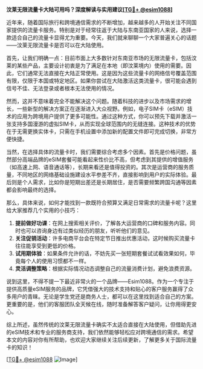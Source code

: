**汶莱无限流量卡大陆可用吗？深度解读与实用建议[[TG💪+ @esim1088](https://t.me/s/esim1088)]**

近年来，随着国际旅行和跨境通信需求的不断增加，越来越多的人开始关注不同国家提供的流量卡服务。特别是对于经常往返于大陆与东南亚国家的人来说，选择一款适合自己的流量卡显得尤为重要。今天，我们就来聊聊一个大家普遍关心的话题——汶莱无限流量卡是否可以在大陆使用。

首先，让我们明确一点：目前市面上大多数针对东南亚市场的无限流量卡，包括汶莱的某些产品，主要设计初衷是为了满足在本地（即汶莱境内）使用的需要。因此，它们通常无法直接在大陆正常使用。这是因为这些流量卡的网络信号覆盖范围有限，仅限于本国或特定地区。如果你尝试在大陆激活这类流量卡，很可能会遇到信号不佳、无法登录或者根本无法使用的情况。

然而，这并不意味着完全不能解决这个问题。随着科技的进步以及市场需求的增长，一些新型的解决方案正在逐渐进入大众视野。例如，电子SIM卡（eSIM）技术的应用为跨境用户提供了更多可能性。通过这种方式，你可以预先下载并激活一张支持多国漫游的虚拟SIM卡，从而实现全球范围内的无缝连接。这种技术的优势在于无需更换实体卡，只需在手机设置中添加新的配置文件即可完成切换，非常方便快捷。

当然，在选择具体的流量卡时，我们需要综合考虑多个因素。首先是价格问题，虽然部分高端品牌的eSIM套餐可能看起来性价比不高，但考虑到其提供的增值服务（如高速上网、语音通话等），长期来看还是值得投资的。其次是运营商的服务质量，不同地区的网络基础设施建设水平参差不齐，直接影响到用户的实际体验。最后则是个人需求，比如你是短期出差还是长期居住，是否需要频繁跨国沟通等因素都会影响最终的选择。

那么，具体来说，如何才能找到一款既符合预算又满足日常需求的流量卡呢？这里给大家推荐几个实用的小技巧：

1. **提前做好功课**：在网上搜索相关评价，了解各大运营商的口碑和服务内容。同时也可以咨询身边有过类似经历的朋友，听听他们的意见。
2. **关注促销活动**：许多电商平台会在特定节日推出优惠活动，这时候购买流量卡往往能享受到更低的价格。
3. **试用期体验**：如果条件允许的话，不妨先买一张短期套餐试试看效果如何，毕竟每个人的使用习惯都不一样。
4. **灵活调整策略**：根据实际情况动态调整自己的流量消费计划，避免浪费资源。

说到这里，不得不提一下最近非常火的一个品牌——Esim1088。作为一个专注于提供高质量eSIM服务的品牌，它凭借强大的技术支持和贴心的客户服务赢得了众多用户的青睐。无论是学生党还是商务人士，都可以在这里找到适合自己的方案。更重要的是，他们的客服团队全天候在线，随时准备解答客户疑问，让你用得更安心。

综上所述，虽然传统的汶莱无限流量卡确实不太适合直接在大陆使用，但借助先进的eSIM技术和专业的服务商支持，我们依然能够轻松应对跨境通信的需求。希望本文的内容对你有所帮助，也欢迎大家继续关注后续更新，了解更多关于国际流量卡的知识！

[[TG💪+ @esim1088](https://t.me/s/esim1088) ![Image](https://i.postimg.cc/4NQfJmqS/Snipaste-2025-05-13-00-14-12.png)]